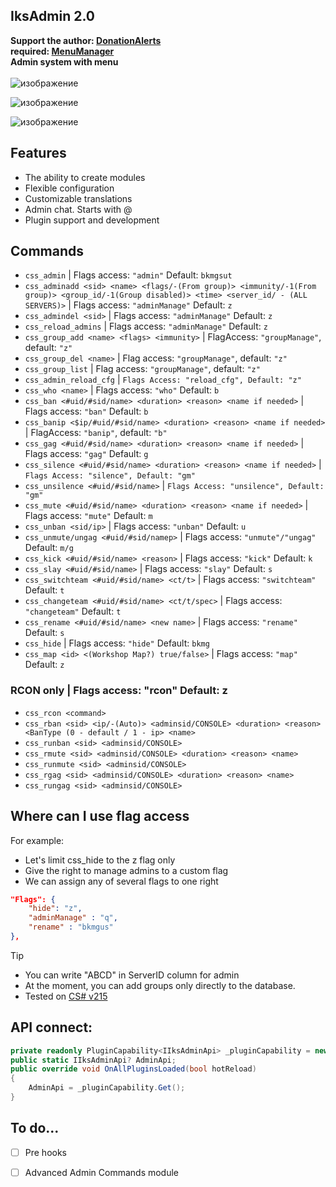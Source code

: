 ## IksAdmin 2.0
**Support the author: [DonationAlerts](https://www.donationalerts.com/r/iks__)** <br>
**required: [MenuManager](https://csdevs.net/resources/menumanager.726/) <br>**
**Admin system with menu**<br><br>
![изображение](https://github.com/Iksix/Iks_Admin/assets/109164274/b5df9e4f-aeb5-4260-81ba-1916265898a4)

![изображение](https://github.com/Iksix/Iks_Admin/assets/109164274/f2e83b43-a40a-48ad-8093-5a7a1f991620) 

![изображение](https://github.com/Iksix/Iks_Admin/assets/109164274/8f6490c3-4f10-4c25-a792-2d91766d09c2)


## Features
- The ability to create modules
- Flexible configuration
- Customizable translations
- Admin chat. Starts with @
- Plugin support and development

## Commands
- `css_admin` | Flags access: `"admin"` Default: `bkmgsut`
- `css_adminadd <sid> <name> <flags/-(From group)> <immunity/-1(From group)> <group_id/-1(Group disabled)> <time> <server_id/ - (ALL SERVERS)>` | Flags access: `"adminManage"` Default: `z`
- `css_admindel <sid>` | Flags access: `"adminManage"` Default: `z`
- `css_reload_admins` | Flags access: `"adminManage"` Default: `z`
- `css_group_add <name> <flags> <immunity>` | FlagAccess: `"groupManage"`, default: `"z"`
- `css_group_del <name>` | Flag access: `"groupManage"`, default: `"z"`
- `css_group_list` | Flag access: `"groupManage"`, default: `"z"`
- `css_admin_reload_cfg` | `Flags Access: "reload_cfg", Default: "z"`
- `css_who <name>` | Flags access: `"who"` Default: `b`
- `css_ban <#uid/#sid/name> <duration> <reason> <name if needed>` | Flags access: `"ban"` Default: `b`
- `css_banip <$ip/#uid/#sid/name> <duration> <reason> <name if needed>` | FlagAccess: `"banip"`, default: `"b"`
- `css_gag <#uid/#sid/name> <duration> <reason> <name if needed>` | Flags access: `"gag"` Default: `g`
- `css_silence <#uid/#sid/name> <duration> <reason> <name if needed>` | `Flags Access: "silence", Default: "gm"`
- `css_unsilence <#uid/#sid/name>` | `Flags Access: "unsilence", Default: "gm"`
- `css_mute <#uid/#sid/name> <duration> <reason> <name if needed>` | Flags access: `"mute"` Default: `m`
- `css_unban <sid/ip>` | Flags access: `"unban"` Default: `u`
- `css_unmute/ungag <#uid/#sid/namep>` | Flags access: `"unmute"/"ungag"` Default: `m/g`
- `css_kick <#uid/#sid/name> <reason>` | Flags access: `"kick"` Default: `k`
- `css_slay <#uid/#sid/name>` | Flags access: `"slay"` Default: `s`
- `css_switchteam <#uid/#sid/name> <ct/t>` | Flags access: `"switchteam"` Default: `t`
- `css_changeteam <#uid/#sid/name> <ct/t/spec>` | Flags access: `"changeteam"` Default: `t`
- `css_rename <#uid/#sid/name> <new name>` | Flags access: `"rename"` Default: `s`
- `css_hide` | Flags access: `"hide"` Default: `bkmg`
- `css_map <id> <(Workshop Map?) true/false>` | Flags access: `"map"` Default: `z`
### RCON only | Flags access: "rcon" Default: z
- `css_rcon <command>`
- `css_rban <sid> <ip/-(Auto)> <adminsid/CONSOLE> <duration> <reason> <BanType (0 - default / 1 - ip> <name>`
- `css_runban <sid> <adminsid/CONSOLE>`
- `css_rmute <sid> <adminsid/CONSOLE> <duration> <reason> <name>`
- `css_runmute <sid> <adminsid/CONSOLE>`
- `css_rgag <sid> <adminsid/CONSOLE> <duration> <reason> <name>`
- `css_rungag <sid> <adminsid/CONSOLE>`

## Where can I use flag access
For example:
- Let's limit css_hide to the z flag only
- Give the right to manage admins to a custom flag
- We can assign any of several flags to one right
```json
"Flags": {
    "hide": "z",
    "adminManage" : "q",
    "rename" : "bkmgus"
},
```

> [!TIP]
> - You can write "ABCD" in ServerID column for admin
> - At the moment, you can add groups only directly to the database.
> - Tested on [CS# v215](https://docs.cssharp.dev/index.html)

## API connect:
```csharp
private readonly PluginCapability<IIksAdminApi> _pluginCapability = new("iksadmin:core");
public static IIksAdminApi? AdminApi;
public override void OnAllPluginsLoaded(bool hotReload)
{
    AdminApi = _pluginCapability.Get();
}
```

## To do...
- [ ] Pre hooks
- [ ] Advanced Admin Commands module





